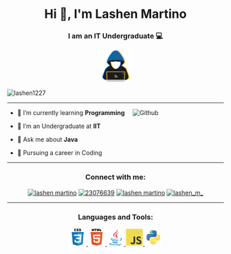 <h1 align="center">Hi 👋, I'm Lashen Martino</h1>
<h3 align="center">I am an IT Undergraduate 💻</h3>

<p align="center"> <img src = "https://github.com/0xAbdulKhalid/0xAbdulKhalid/raw/main/assets/mdImages/about_me.gif" width = 75px alt="Github" /> </p>

<p align="left"> <img src="https://komarev.com/ghpvc/?username=lashen1227&label=Profile%20views&color=0e75b6&style=flat" alt="lashen1227" /> </p>

---

<img width="42%" align="right" alt="Github" src="https://raw.githubusercontent.com/onimur/.github/master/.resources/git-header.svg" />

- 🌱 I’m currently learning **Programming**

- 🤝 I’m an Undergraduate at **IIT**

- 💬 Ask me about **Java**

- 🚀 Pursuing a career in Coding

---

<h3 align="center">Connect with me:</h3>
<p align="center">
<a href="https://linkedin.com/in/lashen-martino" target="blank"><img align="center" src="https://raw.githubusercontent.com/rahuldkjain/github-profile-readme-generator/master/src/images/icons/Social/linked-in-alt.svg" alt="lashen martino" height="30" width="40" /></a>
<a href="https://stackoverflow.com/users/23076639" target="blank"><img align="center" src="https://raw.githubusercontent.com/rahuldkjain/github-profile-readme-generator/master/src/images/icons/Social/stack-overflow.svg" alt="23076639" height="30" width="40" /></a>
<a href="https://fb.com/lashen martino" target="blank"><img align="center" src="https://raw.githubusercontent.com/rahuldkjain/github-profile-readme-generator/master/src/images/icons/Social/facebook.svg" alt="lashen martino" height="30" width="40" /></a>
<a href="https://instagram.com/lashen_m_" target="blank"><img align="center" src="https://raw.githubusercontent.com/rahuldkjain/github-profile-readme-generator/master/src/images/icons/Social/instagram.svg" alt="lashen_m_" height="30" width="40" /></a>
</p>

---

<h3 align="center">Languages and Tools:</h3>
<p align="center"> <a href="https://www.w3schools.com/css/" target="_blank" rel="noreferrer"> <img src="https://raw.githubusercontent.com/devicons/devicon/master/icons/css3/css3-original-wordmark.svg" alt="css3" width="40" height="40"/> </a> <a href="https://www.w3.org/html/" target="_blank" rel="noreferrer"> <img src="https://raw.githubusercontent.com/devicons/devicon/master/icons/html5/html5-original-wordmark.svg" alt="html5" width="40" height="40"/> </a> <a href="https://www.java.com" target="_blank" rel="noreferrer"> <img src="https://raw.githubusercontent.com/devicons/devicon/master/icons/java/java-original.svg" alt="java" width="40" height="40"/> </a> <a href="https://developer.mozilla.org/en-US/docs/Web/JavaScript" target="_blank" rel="noreferrer"> <img src="https://raw.githubusercontent.com/devicons/devicon/master/icons/javascript/javascript-original.svg" alt="javascript" width="40" height="40"/> </a> <a href="https://www.python.org" target="_blank" rel="noreferrer"> <img src="https://raw.githubusercontent.com/devicons/devicon/master/icons/python/python-original.svg" alt="python" width="40" height="40"/> </a> </p>
